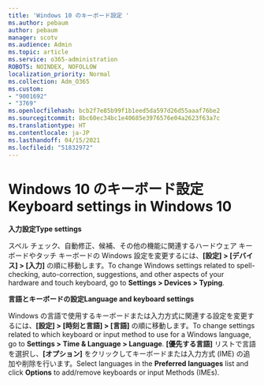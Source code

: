```yaml
---
title: 'Windows 10 のキーボード設定 '
ms.author: pebaum
author: pebaum
manager: scotv
ms.audience: Admin
ms.topic: article
ms.service: o365-administration
ROBOTS: NOINDEX, NOFOLLOW
localization_priority: Normal
ms.collection: Adm_O365
ms.custom:
- "9001692"
- "3769"
ms.openlocfilehash: bcb2f7e85b99f1b1eed5da597d26d55aaaf76be2
ms.sourcegitcommit: 8bc60ec34bc1e40685e3976576e04a2623f63a7c
ms.translationtype: HT
ms.contentlocale: ja-JP
ms.lasthandoff: 04/15/2021
ms.locfileid: "51832972"
---
```

# <a name="keyboard-settings-in-windows-10"></a><span data-ttu-id="f8a25-102">Windows 10 のキーボード設定</span><span class="sxs-lookup"><span data-stu-id="f8a25-102">Keyboard settings in Windows 10</span></span>

<span data-ttu-id="f8a25-103">**入力設定**</span><span class="sxs-lookup"><span data-stu-id="f8a25-103">**Type settings**</span></span>

<span data-ttu-id="f8a25-104">スペル チェック、自動修正、候補、その他の機能に関連するハードウェア キーボードやタッチ キーボードの Windows 設定を変更するには、**[設定] > [デバイス] > [入力]** の順に移動します。</span><span class="sxs-lookup"><span data-stu-id="f8a25-104">To change Windows settings related to spell-checking, auto-correction, suggestions, and other aspects of your hardware and touch keyboard, go to **Settings > Devices > Typing**.</span></span> 

<span data-ttu-id="f8a25-105">**言語とキーボードの設定**</span><span class="sxs-lookup"><span data-stu-id="f8a25-105">**Language and keyboard settings**</span></span>

<span data-ttu-id="f8a25-106">Windows の言語で使用するキーボードまたは入力方式に関連する設定を変更するには、**[設定] > [時刻と言語] > [言語]** の順に移動します。</span><span class="sxs-lookup"><span data-stu-id="f8a25-106">To change settings related to which keyboard or input method to use for a Windows language, go to **Settings > Time & Language > Language**.</span></span> <span data-ttu-id="f8a25-107">**[優先する言語]** リストで言語を選択し、**[オプション]** をクリックしてキーボードまたは入力方式 (IME) の追加や削除を行います。</span><span class="sxs-lookup"><span data-stu-id="f8a25-107">Select languages in the **Preferred languages** list and click **Options** to add/remove keyboards or input Methods (IMEs).</span></span>
